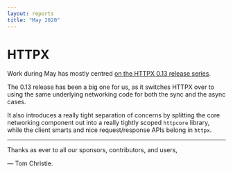 ```yaml
---
layout: reports
title: "May 2020"
---
```


# HTTPX

Work during May has mostly centred [on the HTTPX 0.13 release series](https://github.com/encode/httpx/commits?author=tomchristie&since=2020-04-30&until=2020-05-31).

The 0.13 release has been a big one for us, as it switches HTTPX over to using the same underlying
networking code for both the sync and the async cases.

It also introduces a really tight separation of concerns by splitting the core networking component
out into a really tightly scoped `httpcore` library, while the client smarts and nice request/response
APIs belong in `httpx`.

---

Thanks as ever to all our sponsors, contributors, and users,

&mdash; Tom Christie.
